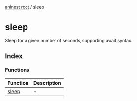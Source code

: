 [aninest root](../index.md) / sleep

# sleep

Sleep for a given number of seconds, supporting await syntax.

## Index

### Functions

| Function | Description |
| ------ | ------ |
| [sleep](functions/sleep.md) | - |
